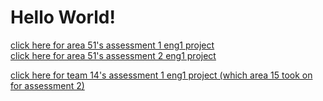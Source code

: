 # Hello World!

[click here for area 51's assessment 1 eng1 project](https://kingzoszn.github.io/assessment_1)  
[click here for area 51's assessment 2 eng1 project](https://kingzoszn.github.io/assessment_2)

[click here for team 14's assessment 1 eng1 project (which area 15 took on for assessment 2)](https://xychic.github.io/)

